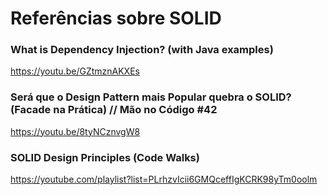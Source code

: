 # Referências sobre SOLID

### What is Dependency Injection? (with Java examples)

https://youtu.be/GZtmznAKXEs

### Será que o Design Pattern mais Popular quebra o SOLID? (Facade na Prática) // Mão no Código #42

https://youtu.be/8tyNCznvgW8

### SOLID Design Principles (Code Walks)

https://youtube.com/playlist?list=PLrhzvIcii6GMQceffIgKCRK98yTm0oolm
